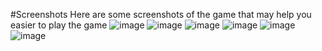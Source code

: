 #Screenshots
Here are some screenshots of the game that may help you easier to play the game
![image](https://user-images.githubusercontent.com/87054949/149615649-ba153868-511c-4502-85e9-5c20c197fc0d.png)
![image](https://user-images.githubusercontent.com/87054949/149615659-50d267a2-7d0b-4111-88e3-c9f6b06e23cd.png)
![image](https://user-images.githubusercontent.com/87054949/149615694-aef4e935-f30c-459a-8593-0fc302f84e2a.png)
![image](https://user-images.githubusercontent.com/87054949/149615706-8e4cca06-7104-43f9-9c85-85a29a67830f.png)
![image](https://user-images.githubusercontent.com/87054949/149615718-e944c0ca-b0f5-4dfc-aaf6-40af9315a6b7.png)
![image](https://user-images.githubusercontent.com/87054949/149615741-114af397-fd8f-480c-bea5-aae4a3cd2aff.png)
